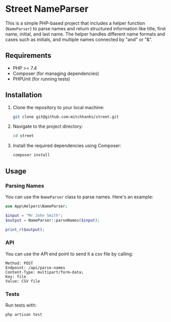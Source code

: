# Street NameParser

This is a simple PHP-based project that includes a helper function (`NameParser`) to parse names and return structured information like title, first name, initial, and last name. The helper handles different name formats and cases such as initials, and multiple names connected by "and" or "&".

## Requirements

- PHP >= 7.4
- Composer (for managing dependencies)
- PHPUnit (for running tests)

## Installation

1. Clone the repository to your local machine:

    ```bash
    git clone git@github.com:mitchhanks/street.git
    ```

2. Navigate to the project directory:

    ```bash
    cd street
    ```

3. Install the required dependencies using Composer:

    ```bash
    composer install
    ```

## Usage

### Parsing Names

You can use the `NameParser` class to parse names. Here's an example:

```php
use App\Helpers\NameParser;

$input = "Mr John Smith";
$output = NameParser::parseNames($input);

print_r($output);
 ```

### API
You can use the API end point to send it a csv file by calling: 
```
Method: POST
Endpoint: /api/parse-names
Content-Type: multipart/form-data; 
Key: file
Value: CSV file
```

### Tests

Run tests with:

```
php artisan test
```